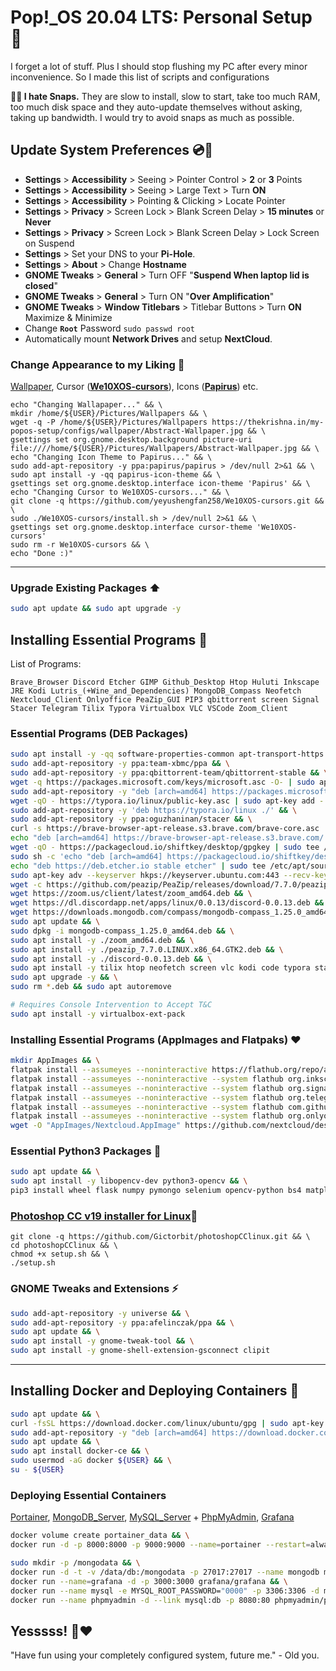 # Pop!_OS 20.04 LTS: Personal Setup 🤙

I forget a lot of stuff. Plus I should stop flushing my PC after every minor inconvenience. So I made this list of scripts and configurations

**🚫👿 I hate Snaps.** They are slow to install, slow to start, take too much RAM, too much disk space and they auto-update themselves without asking, taking up bandwidth. I would try to avoid snaps as much as possible.  

## Update System Preferences 💿🔧

- **Settings** > **Accessibility** > Seeing > Pointer Control > **2** or **3** Points
- **Settings** > **Accessibility** > Seeing > Large Text > Turn **ON**
- **Settings** > **Accessibility** > Pointing & Clicking > Locate Pointer
- **Settings** > **Privacy** > Screen Lock > Blank Screen Delay > **15 minutes** or **Never**
- **Settings** > **Privacy** > Screen Lock > Blank Screen Delay > Lock Screen on Suspend
- **Settings** > Set your DNS to your **Pi-Hole**.
- **Settings** > **About** > Change **Hostname**
- **GNOME Tweaks** > **General** > Turn OFF "**Suspend When laptop lid is closed**"
- **GNOME Tweaks** > **General** > Turn ON "**Over Amplification**"
- **GNOME Tweaks** > **Window Titlebars** > Titlebar Buttons > Turn **ON** Maximize & Minimize 
- Change **`Root`** Password `sudo passwd root`
- Automatically mount **Network Drives** and setup **NextCloud**.

### Change Appearance to my Liking :sunflower: 
[Wallpaper](https://thekrishna.in/my-popos-setup/configs/wallpaper/Abstract-Wallpaper.jpg), Cursor ([**We10XOS-cursors**](https://github.com/yeyushengfan258/We10XOS-cursors)), Icons ([**Papirus**](https://github.com/PapirusDevelopmentTeam/papirus-icon-theme)) etc.
```
echo "Changing Wallapaper..." && \
mkdir /home/${USER}/Pictures/Wallpapers && \
wget -q -P /home/${USER}/Pictures/Wallpapers https://thekrishna.in/my-popos-setup/configs/wallpaper/Abstract-Wallpaper.jpg && \
gsettings set org.gnome.desktop.background picture-uri file:////home/${USER}/Pictures/Wallpapers/Abstract-Wallpaper.jpg && \
echo "Changing Icon Theme to Papirus..." && \
sudo add-apt-repository -y ppa:papirus/papirus > /dev/null 2>&1 && \
sudo apt install -y -qq papirus-icon-theme && \
gsettings set org.gnome.desktop.interface icon-theme 'Papirus' && \
echo "Changing Cursor to We10XOS-cursors..." && \
git clone -q https://github.com/yeyushengfan258/We10XOS-cursors.git && \
sudo ./We10XOS-cursors/install.sh > /dev/null 2>&1 && \
gsettings set org.gnome.desktop.interface cursor-theme 'We10XOS-cursors'
sudo rm -r We10XOS-cursors && \
echo "Done :)"
```
---

### Upgrade Existing Packages ⬆️

```bash
sudo apt update && sudo apt upgrade -y
```

## Installing Essential Programs 💯
List of Programs: 
```
Brave_Browser Discord Etcher GIMP Github_Desktop Htop Huluti Inkscape JRE Kodi Lutris_(+Wine_and_Dependencies) MongoDB_Compass Neofetch Nextcloud_Client Onlyoffice PeaZip_GUI PIP3 qbittorrent screen Signal Stacer Telegram Tilix Typora Virtualbox VLC VSCode Zoom_Client
```

### Essential Programs (DEB Packages)

```bash
sudo apt install -y -qq software-properties-common apt-transport-https ca-certificates wget curl gnupg git && \
sudo add-apt-repository -y ppa:team-xbmc/ppa && \
sudo add-apt-repository -y ppa:qbittorrent-team/qbittorrent-stable && \
wget -q https://packages.microsoft.com/keys/microsoft.asc -O- | sudo apt-key add - && \
sudo add-apt-repository -y "deb [arch=amd64] https://packages.microsoft.com/repos/vscode stable main" && \
wget -qO - https://typora.io/linux/public-key.asc | sudo apt-key add - && \
sudo add-apt-repository -y 'deb https://typora.io/linux ./' && \
sudo add-apt-repository -y ppa:oguzhaninan/stacer && \
curl -s https://brave-browser-apt-release.s3.brave.com/brave-core.asc | sudo apt-key --keyring /etc/apt/trusted.gpg.d/brave-browser-release.gpg add - && \
echo "deb [arch=amd64] https://brave-browser-apt-release.s3.brave.com/ stable main" | sudo tee /etc/apt/sources.list.d/brave-browser-release.list && \
wget -qO - https://packagecloud.io/shiftkey/desktop/gpgkey | sudo tee /etc/apt/trusted.gpg.d/shiftkey-desktop.asc > /dev/null && \
sudo sh -c 'echo "deb [arch=amd64] https://packagecloud.io/shiftkey/desktop/any/ any main" > /etc/apt/sources.list.d/packagecloud-shiftky-desktop.list' && \
echo "deb https://deb.etcher.io stable etcher" | sudo tee /etc/apt/sources.list.d/balena-etcher.list && \
sudo apt-key adv --keyserver hkps://keyserver.ubuntu.com:443 --recv-keys 379CE192D401AB61 && \
wget -c https://github.com/peazip/PeaZip/releases/download/7.7.0/peazip_7.7.0.LINUX.x86_64.GTK2.deb && \
wget https://zoom.us/client/latest/zoom_amd64.deb && \
wget https://dl.discordapp.net/apps/linux/0.0.13/discord-0.0.13.deb && \
wget https://downloads.mongodb.com/compass/mongodb-compass_1.25.0_amd64.deb && \
sudo apt update && \
sudo dpkg -i mongodb-compass_1.25.0_amd64.deb && \
sudo apt install -y ./zoom_amd64.deb && \
sudo apt install -y ./peazip_7.7.0.LINUX.x86_64.GTK2.deb && \
sudo apt install -y ./discord-0.0.13.deb && \
sudo apt install -y tilix htop neofetch screen vlc kodi code typora stacer brave-browser github-desktop python3-pip balena-etcher-electron qbittorrent virtualbox lutris default-jre && \
sudo apt upgrade -y && \
sudo rm *.deb && sudo apt autoremove
```

```bash
# Requires Console Intervention to Accept T&C
sudo apt install -y virtualbox-ext-pack
```


### Installing Essential Programs (AppImages and Flatpaks) ❤️

```bash
mkdir AppImages && \
flatpak install --assumeyes --noninteractive https://flathub.org/repo/appstream/org.gimp.GIMP.flatpakref && \
flatpak install --assumeyes --noninteractive --system flathub org.inkscape.Inkscape && \
flatpak install --assumeyes --noninteractive --system flathub org.signal.Signal && \
flatpak install --assumeyes --noninteractive --system flathub org.telegram.desktop && \
flatpak install --assumeyes --noninteractive --system flathub com.github.huluti.Curtail && \
flatpak install --assumeyes --noninteractive --system flathub org.onlyoffice.desktopeditors && \
wget -O "AppImages/Nextcloud.AppImage" https://github.com/nextcloud/desktop/releases/download/v3.1.2/Nextcloud-3.1.2-x86_64.AppImage
```

### Essential Python3 Packages 🐍

```bash
sudo apt update && \
sudo apt install -y libopencv-dev python3-opencv && \
pip3 install wheel flask numpy pymongo selenium opencv-python bs4 matplotlib scikit-learn Pillow pandas requests nltk bokeh pytest
```

### [Photoshop CC v19 installer for Linux](https://github.com/Gictorbit/photoshopCClinux):wine_glass:
```
git clone -q https://github.com/Gictorbit/photoshopCClinux.git && \
cd photoshopCClinux && \
chmod +x setup.sh && \
./setup.sh
```

### GNOME Tweaks and Extensions ⚡️

```bash
sudo add-apt-repository -y universe && \
sudo add-apt-repository -y ppa:afelinczak/ppa && \
sudo apt update && \
sudo apt install -y gnome-tweak-tool && \
sudo apt install -y gnome-shell-extension-gsconnect clipit
```

----

## Installing Docker and Deploying Containers 🐳

```bash
sudo apt update && \
curl -fsSL https://download.docker.com/linux/ubuntu/gpg | sudo apt-key add - && \
sudo add-apt-repository -y "deb [arch=amd64] https://download.docker.com/linux/ubuntu focal stable" && \
sudo apt update && \
sudo apt install docker-ce && \
sudo usermod -aG docker ${USER} && \
su - ${USER}
```

### Deploying Essential Containers
[Portainer](https://hub.docker.com/r/portainer/portainer-ce), [MongoDB_Server](https://hub.docker.com/_/mongo), [MySQL_Server](https://hub.docker.com/_/mysql) + [PhpMyAdmin](https://hub.docker.com/_/phpmyadmin), [Grafana](https://hub.docker.com/r/grafana/grafana) 

```bash
docker volume create portainer_data && \
docker run -d -p 8000:8000 -p 9000:9000 --name=portainer --restart=always -v /var/run/docker.sock:/var/run/docker.sock -v portainer_data:/data portainer/portainer-ce --logo "https://thekrishna.in/assets/img/KK.png"
```

```bash
sudo mkdir -p /mongodata && \
docker run -d -t -v /data/db:/mongodata -p 27017:27017 --name mongodb mongo && \
docker run --name=grafana -d -p 3000:3000 grafana/grafana && \
docker run --name mysql -e MYSQL_ROOT_PASSWORD="0000" -p 3306:3306 -d mysql && \
docker run --name phpmyadmin -d --link mysql:db -p 8080:80 phpmyadmin/phpmyadmin
```


## Yesssss! 👊❤️

"Have fun using your completely configured system, future me." - Old you.
